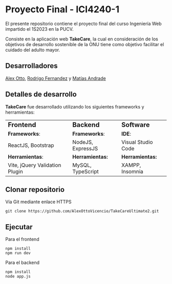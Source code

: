# Proyecto Final - ICI4240-1

El presente repositorio contiene el proyecto final del curso Ingeniería Web impartido el 1S2023 en la PUCV.

Consiste en la aplicación web **TakeCare**, la cual en consideración de los objetivos de desarrollo sostenible de la ONU tiene como objetivo facilitar el cuidado del adulto mayor.

## Desarrolladores 
[Alex Otto](https://github.com/AlexOttoVicencio), [Rodrigo Fernandez](https://github.com/rodrifer27) y [Matías Andrade](https://github.com/mrav7)

## Detalles de desarrollo


**TakeCare** fue desarrollado utilizando los siguientes frameworks y herramientas:

<table border="0">
 <tr>
    <td><b style="font-size:20px">Frontend</b></td>
    <td><b style="font-size:20px">Backend</b></td>
    <td><b style="font-size:20px">Software</b></td>
 </tr>
 <tr>
    <td><strong>Frameworks</strong>:</td>
    <td><strong>Frameworks</strong>:</td>
    <td><strong>IDE</strong>:</td>
  </tr>
 <tr>
    <td>ReactJS, Bootstrap</td>
    <td>NodeJS, ExpressJS</td>
    <td>Visual Studio Code</td>
 </tr>
 <tr>
    <td><strong>Herramientas</strong>:</td>
    <td><strong>Herramientas<strong>:</td>
    <td><strong>Herramientas<strong>:</td>

 </tr>
  <tr>
    <td>Vite, jQuery Validation Plugin</td>
    <td>MySQL, TypeScript</td>
    <td>XAMPP, Insomnia</td>
 </tr>
</table>


## Clonar repositorio

Vía Git mediante enlace HTTPS

```
git clone https://github.com/AlexOttoVicencio/TakeCareUltimate2.git
```

## Ejecutar ##

Para el frontend

```
npm install
npm run dev
```

Para el backend

```
npm install
node app.js
```

